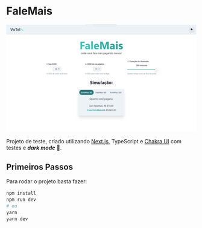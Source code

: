# FaleMais

![Screenshot](.github/screen.png)

Projeto de teste, criado utilizando [Next.js](https://nextjs.org/), TypeScript e [Chakra UI](https://chakra-ui.com/) com testes e **_dark mode_** 🌙.

## Primeiros Passos

Para rodar o projeto basta fazer:

```bash
npm install
npm run dev
# ou
yarn
yarn dev
```
